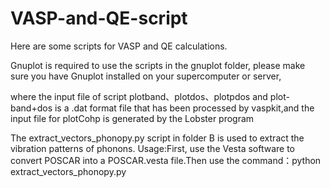 # VASP-and-QE-script
Here are some scripts for VASP and QE calculations.

Gnuplot is required to use the scripts in the gnuplot folder, please make sure you have Gnuplot installed on your supercomputer or server,

where the input file of script plotband、plotdos、plotpdos and plot-band+dos is a .dat format file that has been processed by vaspkit,and the input file for plotCohp is generated by the Lobster program

The extract_vectors_phonopy.py script in folder B is used to extract the vibration patterns of phonons.
Usage:First, use the Vesta software to convert POSCAR into a POSCAR.vesta file.Then use the command：python extract_vectors_phonopy.py 


